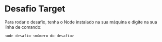 # Desafio Target

Para rodar o desafio, tenha o Node instalado na sua máquina e digite na sua linha de comando:

```sh
node desafio-<número-do-desafio>
```
